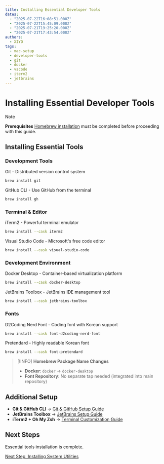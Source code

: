 ```yaml
---
title: Installing Essential Developer Tools
dates:
  - "2025-07-22T16:08:51.000Z"
  - "2025-07-22T15:45:09.000Z"
  - "2025-07-21T19:25:20.000Z"
  - "2025-07-21T17:43:54.000Z"
authors:
  - XIYO
tags:
  - mac-setup
  - developer-tools
  - git
  - docker
  - vscode
  - iterm2
  - jetbrains
---
```


# Installing Essential Developer Tools

> [!NOTE]
> **Prerequisites**
> [Homebrew installation](macos-step00-homebrew-installation) must be completed before proceeding with this guide.

## Installing Essential Tools

### Development Tools

Git - Distributed version control system

```bash
brew install git
```

GitHub CLI - Use GitHub from the terminal

```bash
brew install gh
```

### Terminal & Editor

iTerm2 - Powerful terminal emulator

```bash
brew install --cask iterm2
```

Visual Studio Code - Microsoft's free code editor

```bash
brew install --cask visual-studio-code
```

### Development Environment

Docker Desktop - Container-based virtualization platform

```bash
brew install --cask docker-desktop
```

JetBrains Toolbox - JetBrains IDE management tool

```bash
brew install --cask jetbrains-toolbox
```

### Fonts

D2Coding Nerd Font - Coding font with Korean support

```bash
brew install --cask font-d2coding-nerd-font
```

Pretendard - Highly readable Korean font

```bash
brew install --cask font-pretendard
```

> [!INFO]
> **Homebrew Package Name Changes**
>
> - **Docker**: `docker` → `docker-desktop`
> - **Font Repository**: No separate tap needed (integrated into main repository)


## Additional Setup

- **Git & GitHub CLI** → [Git & GitHub Setup Guide](git-github-setup)
- **JetBrains Toolbox** → [JetBrains Setup Guide](jetbrains-setup)
- **iTerm2 + Oh My Zsh** → [Terminal Customization Guide](terminal-customization)

## Next Steps

Essential tools installation is complete.

[Next Step: Installing System Utilities](macos-step02-system-utilities)